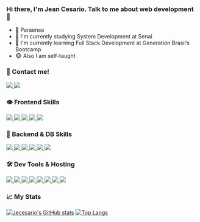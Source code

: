 ### Hi there, I'm Jean Cesario. Talk to me about web development 👋

- 🐊 Paraense
- 🧩 I'm currently studying System Development at Senai
- 🎯 I'm currently learning Full Stack Development at Generation Brasil’s Bootcamp
- 🐵 Also I am self-taught

<p align="center">
   <h3>📧 Contact me!</h3>
   <a href="mailto:jecesariodev@gmail.com">
      <img src="https://img.shields.io/badge/Gmail-D14836?style=for-the-badge&logo=gmail&logoColor=white">
   </a>
   <a href="https://www.linkedin.com/in/jecesario/">
      <img src="https://img.shields.io/badge/LinkedIn-0077B5?style=for-the-badge&logo=linkedin&logoColor=white">
   </a>
</p>

<p align="center">
   <h3>👁 Frontend Skills</h3>
   <a href="#">
      <img src="https://img.shields.io/badge/HTML5-E34F26?style=for-the-badge&logo=html5&logoColor=white">
   </a>
   <a href="#">
      <img src="https://img.shields.io/badge/CSS3-1572B6?style=for-the-badge&logo=css3&logoColor=white">
   </a>
   <a href="#">
      <img src="https://img.shields.io/badge/JavaScript-F7DF1E?style=for-the-badge&logo=javascript&logoColor=black">
   </a>
   <a href="#">
      <img src="https://img.shields.io/badge/Angular-DD0031?style=for-the-badge&logo=angular&logoColor=white">
   </a>
   <a href="#">
      <img src="https://img.shields.io/badge/Bootstrap-563D7C?style=for-the-badge&logo=bootstrap&logoColor=white">
   </a>
</p>

<p align="center">
   <h3>🔋 Backend & DB Skills</h3>
   <a href="https://docs.oracle.com/javase/7/docs/api/">
      <img src="https://img.shields.io/badge/Java-ED8B00?style=for-the-badge&logo=java&logoColor=white">
   </a>
   <a href="https://docs.microsoft.com/pt-br/dotnet/csharp/">
      <img src="https://img.shields.io/badge/C%23-239120?style=for-the-badge&logo=c-sharp&logoColor=white">
   </a>
   <a href="https://www.php.net">
      <img src="https://img.shields.io/badge/PHP-777BB4?style=for-the-badge&logo=php&logoColor=white">
   </a>
   <a href="https://docs.spring.io/spring-data/jpa/docs/current/reference/html/#reference">
      <img src="https://img.shields.io/badge/Spring-6DB33F?style=for-the-badge&logo=spring&logoColor=white">
   </a>
   <a href="https://laravel.com/docs/8.x/installation">
      <img src="https://img.shields.io/badge/Laravel-FF2D20?style=for-the-badge&logo=laravel&logoColor=white">
   </a>
   <a href="https://www.mysql.com">
      <img src="https://img.shields.io/badge/MySQL-00000F?style=for-the-badge&logo=mysql&logoColor=white">
   </a>
</p>

<p align="center">
   <h3>🛠 Dev Tools & Hosting</h3>
   <a href="https://code.visualstudio.com">
      <img src="https://img.shields.io/badge/Visual_Studio_Code-0078D4?style=for-the-badge&logo=visual%20studio%20code&logoColor=white">
   </a>
   <a href="https://visualstudio.microsoft.com/pt-br/vs/">
      <img src="https://img.shields.io/badge/Visual_Studio_2019-5C2D91?style=for-the-badge&logo=visual%20studio&logoColor=white">
   </a>
   <a href="https://www.eclipse.org/downloads/">
      <img src="https://img.shields.io/badge/Eclipse-2C2255?style=for-the-badge&logo=eclipse&logoColor=white">
   </a>
   <a href="https://developer.android.com/docs?hl=pt">
      <img src="https://img.shields.io/badge/Android_Studio-3DDC84?style=for-the-badge&logo=android%20studio&logoColor=white">
   </a>
   <a href="https://www.postman.com">
      <img src="https://img.shields.io/badge/Postman-FF6C37?style=for-the-badge&logo=postman&logoColor=white">
   </a>
   <a href="https://git-scm.com">
      <img src="https://img.shields.io/badge/Git-F05032?style=for-the-badge&logo=git&logoColor=white">
   </a>
   <a href="https://www.heroku.com">
      <img src="https://img.shields.io/badge/Heroku-430098?style=for-the-badge&logo=heroku&logoColor=white">
   </a>
   <a href="https://cpanel.net">
      <img src="https://img.shields.io/badge/cPanel-FF6C2C?style=for-the-badge&logo=cPanel&logoColor=white">
   </a>
</p>

<h3>📈 My Stats</h3>

[![Jecesario's GitHub stats](https://github-readme-stats.vercel.app/api?username=jecesario&theme=midnight-purple&show_icons=true&hide=contribs,prs)](https://github.com/jecesario/jecesario)
[![Top Langs](https://github-readme-stats.vercel.app/api/top-langs/?username=jecesario&theme=midnight-purple&layout=compact)](https://github.com/jecesario/jecesario)
